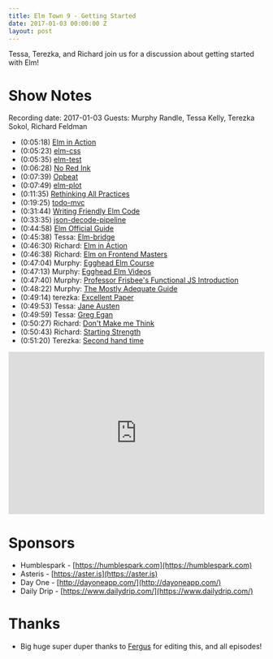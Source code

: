 ```yaml
---
title: Elm Town 9 - Getting Started
date: 2017-01-03 00:00:00 Z
layout: post
---
```


Tessa, Terezka, and Richard join us for a discussion about getting started with Elm!

# Show Notes
Recording date: 2017-01-03
Guests: Murphy Randle, Tessa Kelly, Terezka Sokol, Richard Feldman

- (0:05:18) [Elm in Action](https://www.manning.com/books/elm-in-action)
- (0:05:23) [elm-css](https://github.com/rtfeldman/elm-css)
- (0:05:35) [elm-test](http://package.elm-lang.org/packages/elm-community/elm-test/latest)
- (0:06:28) [No Red Ink](https://www.noredink.com/)
- (0:07:39) [Opbeat](https://opbeat.com/)
- (0:07:49) [elm-plot](https://github.com/terezka/elm-plot)
- (0:11:35) [Rethinking All Practices](https://www.youtube.com/watch?v=txxKx_I39a8)
- (0:19:25) [todo-mvc](http://todomvc.com/)
- (0:31:44) [Writing Friendly Elm Code](http://tech.noredink.com/post/146963432518/writing-friendly-elm-code)
- (0:33:35) [json-decode-pipeline](https://github.com/NoRedInk/elm-decode-pipeline)
- (0:44:58) [Elm Official Guide](https://guide.elm-lang.org/)
- (0:45:38) Tessa: [Elm-bridge](https://github.com/elmbridge)
- (0:46:30) Richard: [Elm in Action](https://www.manning.com/books/elm-in-action?a_aid=elm_in_action&a_bid=b15edc5c)
- (0:46:38) Richard: [Elm on Frontend Masters](https://frontendmasters.com/workshops/elm/)
- (0:47:04) Murphy: [Egghead Elm Course](https://egghead.io/courses/start-using-elm-to-build-web-applications)
- (0:47:13) Murphy: [Egghead Elm Videos](https://egghead.io/technologies/elm)
- (0:47:40) Murphy: [Professor Frisbee's Functional JS Introduction](https://egghead.io/courses/professor-frisby-introduces-composable-functional-javascript)
- (0:48:22) Murphy: [The Mostly Adequate Guide](https://github.com/MostlyAdequate/mostly-adequate-guide)
- (0:49:14) terezka: [Excellent Paper](http://www.inf.fu-berlin.de/lehre/WS03/alpi/lambda.pdf)
- (0:49:53) Tessa: [Jane Austen](http://www.goodreads.com/author/show/1265.Jane_Austen)
- (0:49:59) Tessa: [Greg Egan](http://www.goodreads.com/author/show/32699.Greg_Egan)
- (0:50:27) Richard: [Don't Make me Think](https://www.amazon.com/Dont-Make-Think-Revisited-Usability/dp/0321965515)
- (0:50:43) Richard: [Starting Strength](https://www.amazon.com/Starting-Strength-Basic-Barbell-Training/dp/0982522738/ref=sr_1_1?ie=UTF8&qid=1483484327&sr=8-1&keywords=starting+strength)
- (0:51:20) Terezka: [Second hand time](http://www.goodreads.com/book/show/26854453-second-hand-time?from_search=true)

<iframe src="https://cast.rocks/player/6039/Arriving-in-Elm-Town---Episode-9.mp3?episodeTitle=Arriving%20in%20Elm%20Town%20-%20Episode%209&podcastTitle=Elm%20Town&episodeDate=January%2024th%2C%202017&imageURL=https%3A%2F%2Fcast.rocks%2Fhosting%2F6039%2Ffeeds%2F8YSE5.jpg&itunesLink=https%3A%2F%2Fitunes.apple.com%2Fus%2Fpodcast%2Felm-town%2Fid1158047037%3Fmt%3D2" style="border: none; min-height: 265px; max-height: 320px; max-width: 558px; min-width: 270px; width: 100%; height: 100%;" scrollbars="no"></iframe>

# Sponsors
- Humblespark - [https://humblespark.com](https://humblespark.com)
- Asteris - [https://aster.is](https://aster.is)
- Day One - [http://dayoneapp.com/](http://dayoneapp.com/)
- Daily Drip - [https://www.dailydrip.com/](https://www.dailydrip.com/)

# Thanks
- Big huge super duper thanks to [Fergus](https://twitter.com/airuyi) for editing this, and all episodes!
